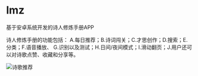 # lmz
基于安卓系统开发的诗人修炼手册APP

诗人修炼手册的功能包括：
A.每日推荐；B.诗词闯关；C.才思创作；D.搜索；E.分类；F.语音播放、
G.识别以及测试；H.日间/夜间模式；I.滑动翻页；J.用户还可以对诗歌点赞、收藏和分享等。

![诗歌推荐](https://wx3.sinaimg.cn/mw690/006e2AYKgy1gfu42q0tzcj309z0geq61.jpg)

